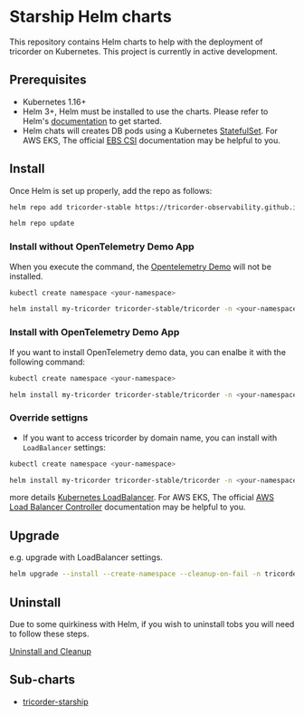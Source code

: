 # Starship Helm charts

This repository contains Helm charts to help with the deployment of tricorder on Kubernetes. This project is currently in active development.

## Prerequisites
- Kubernetes 1.16+
- Helm 3+, Helm must be installed to use the charts. Please refer to Helm's [documentation](https://helm.sh/docs/) to get started.
- Helm chats will creates DB pods using a Kubernetes [StatefulSet](https://kubernetes.io/docs/concepts/workloads/controllers/statefulset/). For AWS EKS, The official [EBS CSI](https://docs.aws.amazon.com/eks/latest/userguide/ebs-csi.html) documentation may be helpful to you.

## Install

Once Helm is set up properly, add the repo as follows:

```bash
helm repo add tricorder-stable https://tricorder-observability.github.io/helm-charts

helm repo update
```

### Install without OpenTelemetry Demo App

When you execute the command, the [Opentelemetry Demo](https://github.com/open-telemetry/opentelemetry-demo) will not be installed.

```bash
kubectl create namespace <your-namespace>

helm install my-tricorder tricorder-stable/tricorder -n <your-namespace>
```

### Install with OpenTelemetry Demo App
If you want to install OpenTelemetry demo data, you can enalbe it with the following command:

```bash
kubectl create namespace <your-namespace>

helm install my-tricorder tricorder-stable/tricorder -n <your-namespace> --set opentelemetry-demo.enabled=true
```

### Override settigns

- If you want to access tricorder by domain name, you can install with `LoadBalancer` settings:

```bash
kubectl create namespace <your-namespace>

helm install my-tricorder tricorder-stable/tricorder -n <your-namespace> --set starship.service.type=LoadBalancer --set kube-prometheus-stack.grafana.service.type=LoadBalancer
```

more details [Kubernetes LoadBalancer](https://kubernetes.io/docs/concepts/services-networking/service/).
For AWS EKS, The official [AWS Load Balancer Controller](https://docs.aws.amazon.com/eks/latest/userguide/aws-load-balancer-controller.html) documentation may be helpful to you.

## Upgrade

e.g. upgrade with LoadBalancer settings.

```bash
helm upgrade --install --create-namespace --cleanup-on-fail -n tricorder my-tricorder tricorder
```

## Uninstall
Due to some quirkiness with Helm, if you wish to uninstall tobs you will need to follow these steps.

[Uninstall and Cleanup](./docs/uninstall.md)

## Sub-charts
- [tricorder-starship](./charts/tricorder/charts/starship/README.md)
